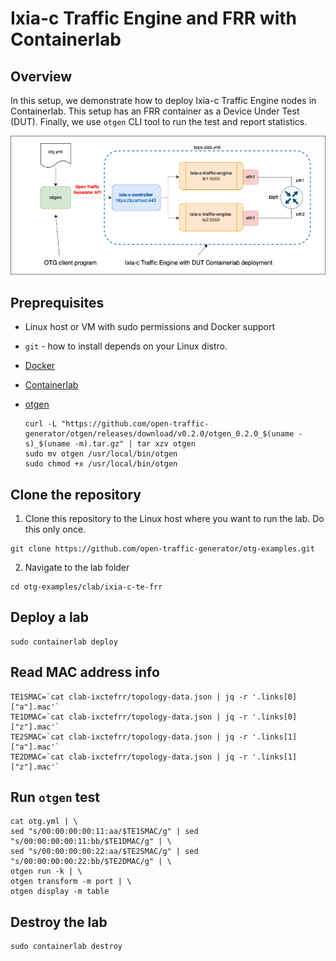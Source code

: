 # Ixia-c Traffic Engine and FRR with Containerlab

## Overview
In this setup, we demonstrate how to deploy Ixia-c Traffic Engine nodes in Containerlab. This setup has an FRR container as a Device Under Test (DUT). Finally, we use `otgen` CLI tool to run the test and report statistics.

![Diagram](./diagram.png)

## Preprequisites

* Linux host or VM with sudo permissions and Docker support
* `git` - how to install depends on your Linux distro.
* [Docker](https://docs.docker.com/engine/install/)
* [Containerlab](https://containerlab.dev/install/)
* [otgen](https://github.com/open-traffic-generator/otgen)

    ```Shell
    curl -L "https://github.com/open-traffic-generator/otgen/releases/download/v0.2.0/otgen_0.2.0_$(uname -s)_$(uname -m).tar.gz" | tar xzv otgen
    sudo mv otgen /usr/local/bin/otgen
    sudo chmod +x /usr/local/bin/otgen
    ```

## Clone the repository

1. Clone this repository to the Linux host where you want to run the lab. Do this only once.

```Shell
git clone https://github.com/open-traffic-generator/otg-examples.git
````

2. Navigate to the lab folder

```Shell
cd otg-examples/clab/ixia-c-te-frr
````

## Deploy a lab

```Shell
sudo containerlab deploy
````

## Read MAC address info

```Shell
TE1SMAC=`cat clab-ixctefrr/topology-data.json | jq -r '.links[0]["a"].mac'`
TE1DMAC=`cat clab-ixctefrr/topology-data.json | jq -r '.links[0]["z"].mac'`
TE2SMAC=`cat clab-ixctefrr/topology-data.json | jq -r '.links[1]["a"].mac'`
TE2DMAC=`cat clab-ixctefrr/topology-data.json | jq -r '.links[1]["z"].mac'`
```

## Run `otgen` test

```Shell
cat otg.yml | \
sed "s/00:00:00:00:11:aa/$TE1SMAC/g" | sed "s/00:00:00:00:11:bb/$TE1DMAC/g" | \
sed "s/00:00:00:00:22:aa/$TE2SMAC/g" | sed "s/00:00:00:00:22:bb/$TE2DMAC/g" | \
otgen run -k | \
otgen transform -m port | \
otgen display -m table
````

## Destroy the lab

```Shell
sudo containerlab destroy
````
